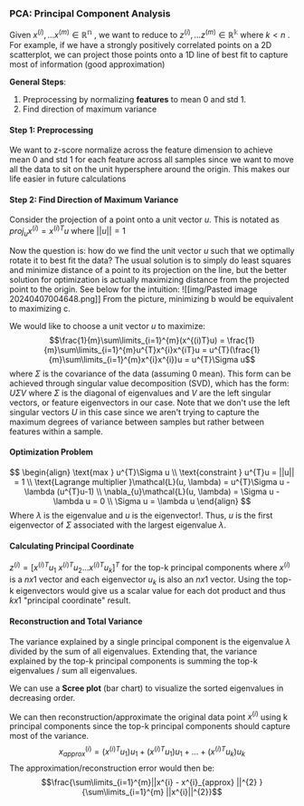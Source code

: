 
### PCA: Principal Component Analysis

Given $x^{(i)}, \dots x^{(m)} \in \mathbb{R^{n}}$ , we want to reduce to $z^{(i)}, \dots z^{(m)} \in \mathbb{R^{k}}$ where $k < n$ . 
For example, if we have a strongly positively correlated points on a 2D scatterplot, we can project those points onto a 1D line of best fit to capture most of information (good approximation)

**General Steps**: 
1. Preprocessing by normalizing **features** to mean 0 and std 1. 
2. Find direction of maximum variance 

#### Step 1: Preprocessing
We want to z-score normalize across the feature dimension to achieve mean 0 and std 1 for each feature across all samples since we want to move all the data to sit on the unit hypersphere around the origin. This makes our life easier in future calculations

#### Step 2: Find Direction of Maximum Variance

Consider the projection of a point onto a unit vector $u$. This is notated as $proj_{u}x^{(i)} = x^{(i)T} u$ where $||u||=1$

Now the question is: how do we find the unit vector $u$ such that we optimally rotate it to best fit the data? The usual solution is to simply do least squares and minimize distance of a point to its projection on the line, but the better solution for optimization is actually maximizing distance from the projected point to the origin. See below for the intuition: 
![[img/Pasted image 20240407004648.png]]
From the picture, minimizing b would be equivalent to maximizing c. 

We would like to choose a unit vector $u$ to maximize: 
$$\frac{1}{m}\sum\limits_{i=1}^{m}(x^{(i)T}u) = \frac{1}{m}\sum\limits_{i=1}^{m}u^{T}x^{i}x^{iT}u = u^{T}(\frac{1}{m}\sum\limits_{i=1}^{m}x^{i}x^{i})u = u^{T}\Sigma u$$
where $\Sigma$ is the covariance of the data (assuming 0 mean). This form can be achieved through singular value decomposition (SVD), which has the form: $U\Sigma V$ where $\Sigma$ is the diagonal of eigenvalues and $V$ are the left singular vectors, or feature eigenvectors in our case. Note that we don't use the left singular vectors $U$ in this case since we aren't trying to capture the maximum degrees of variance between samples but rather between features within a sample. 

#### Optimization Problem

$$
\begin{align}
\text{max } u^{T}\Sigma u \\
\text{constraint } u^{T}u = ||u|| = 1 \\
\text{Lagrange multiplier }\mathcal{L}(u, \lambda) = u^{T}\Sigma u - \lambda (u^{T}u-1) \\
\nabla_{u}\mathcal{L}(u, \lambda) = \Sigma u - \lambda u = 0 \\
\Sigma u = \lambda u
\end{align}
$$
Where $\lambda$ is the eigenvalue and $u$ is the eigenvector!. Thus, $u$ is the first eigenvector of $\Sigma$ associated with the largest eigenvalue $\lambda$. 

#### Calculating Principal Coordinate
$z^{(i)} = \left[x^{(i)T}u_{1} \text{ } x^{(i)T}u_{2} \dots x^{(i)T}u_{k}\right]^{T}$ for the top-k principal components where $x^{(i)}$ is a $nx1$ vector and each eigenvector $u_{k}$ is also an $nx1$ vector. Using the top-k eigenvectors would give us a scalar value for each dot product and thus $kx1$ "principal coordinate" result. 

#### Reconstruction and Total Variance

The variance explained by a single principal component is the eigenvalue $\lambda$ divided by the sum of all eigenvalues. Extending that, the variance explained by the top-k principal components is summing the top-k eigenvalues /  sum all eigenvalues. 

We can use a **Scree plot** (bar chart) to visualize the sorted eigenvalues in decreasing order. 

We can then reconstruction/approximate the original data point $x^{(i)}$ using k principal components since the top-k principal components should capture most of the variance. 
$$x^{(i)}_{approx} = (x^{(i)T}u_{1})u_{1}+(x^{(i)T}u_{1})u_{1}+\dots+(x^{(i)T}u_{k})u_{k}$$
The approximation/reconstruction error would then be: 
$$\frac{\sum\limits_{i=1}^{m}||x^{i} - x^{i}_{approx} ||^{2} }{\sum\limits_{i=1}^{m} ||x^{i}||^{2}}$$
